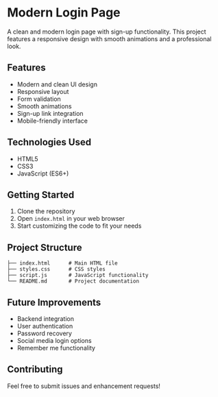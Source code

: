 # Modern Login Page

A clean and modern login page with sign-up functionality. This project features a responsive design with smooth animations and a professional look.

## Features

- Modern and clean UI design
- Responsive layout
- Form validation
- Smooth animations
- Sign-up link integration
- Mobile-friendly interface

## Technologies Used

- HTML5
- CSS3
- JavaScript (ES6+)

## Getting Started

1. Clone the repository
2. Open `index.html` in your web browser
3. Start customizing the code to fit your needs

## Project Structure

```
├── index.html      # Main HTML file
├── styles.css      # CSS styles
├── script.js       # JavaScript functionality
└── README.md       # Project documentation
```

## Future Improvements

- Backend integration
- User authentication
- Password recovery
- Social media login options
- Remember me functionality

## Contributing

Feel free to submit issues and enhancement requests! 